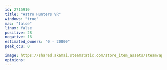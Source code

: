 ```yaml
---
id: 2715910
title: "Astro Hunters VR"
windows: "true"
mac: "false"
linux: false
positive: 28
negative: 16
estimated_owners: "0 - 20000"
peak_ccu: 0

image: https://shared.akamai.steamstatic.com/store_item_assets/steam/apps/2715910/header.jpg?t=1726646415
opinions:
---
```

